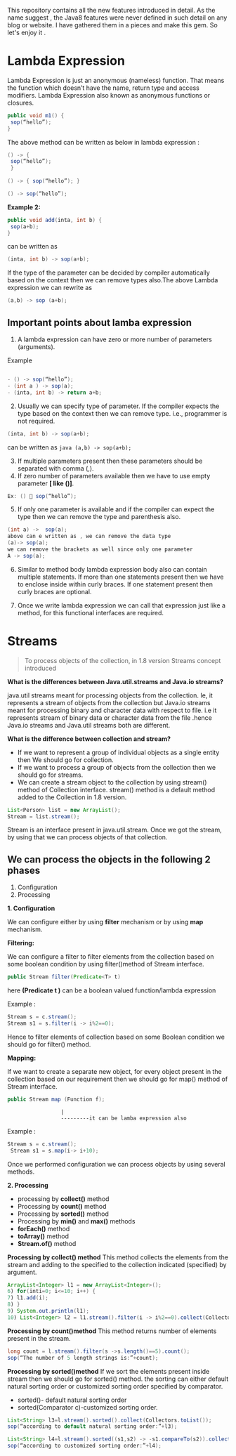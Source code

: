 This repository contains all the new features introduced in detail. As the name suggest , the Java8 features were never defined in such detail on any blog or website. I have gathered them in a pieces and make this gem. So let's enjoy it .


# Lambda Expression

Lambda Expression is just an anonymous (nameless) function. That means the function which
doesn’t have the name, return type and access modifiers. Lambda Expression also known as anonymous functions or closures.

```java
public void m1() {
 sop(“hello”);
}
```
The above method can be written as below in lambda expression :

```java
() -> {
 sop(“hello”);
 }
 
() -> { sop(“hello”); }

() -> sop(“hello”);
```

**Example 2:**

```java
public void add(inta, int b) {
 sop(a+b);
}
```
can be written as 

```java
(inta, int b) -> sop(a+b);
```

If the type of the parameter can be decided by compiler automatically based on the context then
we can remove types also.The above Lambda expression we can rewrite as 

```java
(a,b) -> sop (a+b);
```

## Important points about lamba expression

1. A lambda expression can have zero or more number of parameters (arguments).

Example

```java

- () -> sop(“hello”);
- (int a ) -> sop(a);
- (inta, int b) -> return a+b;
```
2. Usually we can specify type of parameter. If the compiler expects the type based on the context
then we can remove type. i.e., programmer is not required.

```java
(inta, int b) -> sop(a+b);
 ```
can be written as ```java (a,b) -> sop(a+b); ```

3. If multiple parameters present then these parameters should be separated with comma (,).
4. If zero number of parameters available then we have to use empty parameter **[ like ()]**.
```java
Ex: ()  sop(“hello”);
```
5. If only one parameter is available and if the compiler can expect the type then we can remove the
type and parenthesis also.

```java 
(int a) ->  sop(a);
above can e written as , we can remove the data type  
(a)-> sop(a);
we can remove the brackets as well since only one parameter
A -> sop(a);
```
6. Similar to method body lambda expression body also can contain multiple statements. If more
than one statements present then we have to enclose inside within curly braces. If one statement
present then curly braces are optional.

7. Once we write lambda expression we can call that expression just like a method, for this
functional interfaces are required.






# Streams

>To process objects of the collection, in 1.8 version Streams concept introduced

**What is the differences between Java.util.streams and Java.io streams?**

java.util streams meant for processing objects from the collection. Ie, it represents a stream of objects
from the collection but Java.io streams meant for processing binary and character data with respect to
file. i.e it represents stream of binary data or character data from the file .hence Java.io streams and
Java.util streams both are different.

**What is the difference between collection and stream?**

- If we want to represent a group of individual objects as a single entity then We should go for
collection.
- If we want to process a group of objects from the collection then we should go for streams.
- We can create a stream object to the collection by using stream() method of Collection interface.
stream() method is a default method added to the Collection in 1.8 version.
```java
List<Person> list = new ArrayList();
Stream = list.stream();
```
Stream is an interface present in java.util.stream. Once we got the stream, by using that we can
process objects of that collection.


## We can process the objects in the following 2 phases

1. Configuration
2. Processing

**1. Configuration**

We can configure either by using **filter** mechanism or by using **map** mechanism.

**Filtering:**

We can configure a filter to filter elements from the collection based on some boolean condition by using filter()method of Stream interface.

```java
public Stream filter(Predicate<T> t)
 ```
 
here **(Predicate<T > t )** can be a boolean valued function/lambda expression

Example :

```java
Stream s = c.stream();
Stream s1 = s.filter(i -> i%2==0);
```

Hence to filter elements of collection based on some Boolean condition we should go for filter()
method.

**Mapping:**

If we want to create a separate new object, for every object present in the collection based on our
requirement then we should go for map() method of Stream interface.

```java
public Stream map (Function f);
```
  
  
                     |
                     ---------it can be lamba expression also
                     
Example :

```java
Stream s = c.stream();
 Stream s1 = s.map(i-> i+10);
 ```
 
Once we performed configuration we can process objects by using several methods.

**2. Processing**

- processing by **collect()** method
- Processing by **count()** method
- Processing by **sorted()** method
- Processing by **min()** and **max()** methods
- **forEach()** method
- **toArray()** method
- **Stream.of()** method

**Processing by collect() method**
This method collects the elements from the stream and adding to the specified to the collection
indicated (specified) by argument.

```java
ArrayList<Integer> l1 = new ArrayList<Integer>();
6) for(inti=0; i<=10; i++) {
7) l1.add(i);
8) }
9) System.out.println(l1);
10) List<Integer> l2 = l1.stream().filter(i -> i%2==0).collect(Collectors.toList());
```

**Processing by count()method**
This method returns number of elements present in the stream.

```java
long count = l.stream().filter(s ->s.length()==5).count();
sop(“The number of 5 length strings is:”+count);
```
**Processing by sorted()method**
If we sort the elements present inside stream then we should go for sorted() method.
the sorting can either default natural sorting order or customized sorting order specified by
comparator.
- sorted()- default natural sorting order
- sorted(Comparator c)-customized sorting order.

```java
List<String> l3=l.stream().sorted().collect(Collectors.toList());
sop(“according to default natural sorting order:”+l3);

List<String> l4=l.stream().sorted((s1,s2) -> -s1.compareTo(s2)).collect(Collectors.toList());
sop(“according to customized sorting order:”+l4);
```

